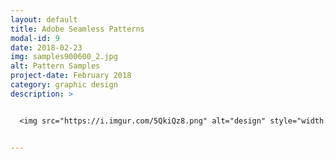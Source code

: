 ```yaml
---
layout: default
title: Adobe Seamless Patterns
modal-id: 9
date: 2018-02-23
img: samples900600_2.jpg
alt: Pattern Samples
project-date: February 2018
category: graphic design
description: >


  <img src="https://i.imgur.com/5QkiQz8.png" alt="design" style="width: 70%;"/>


---
```

